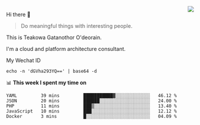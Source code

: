 <img align="right" src="https://github-readme-stats.vercel.app/api?username=Teakowa&show_icons=true&icon_color=2f80ed&text_color=718096&bg_color=ffffff&hide_title=true" />

Hi there 👋

> Do meaningful things with interesting people.

This is Teakowa Gatanothor O'deorain.

I'm a cloud and platform architecture consultant.

My Wechat ID

```
echo -n 'dGVha293YQ==' | base64 -d
```

📊 **This week I spent my time on**
<!--START_SECTION:waka-->
```text
YAML         39 mins         ███████████▓░░░░░░░░░░░░░   46.12 % 
JSON         20 mins         ██████░░░░░░░░░░░░░░░░░░░   24.00 % 
PHP          11 mins         ███▒░░░░░░░░░░░░░░░░░░░░░   13.40 % 
JavaScript   10 mins         ███░░░░░░░░░░░░░░░░░░░░░░   12.12 % 
Docker       3 mins          █░░░░░░░░░░░░░░░░░░░░░░░░   04.09 % 
```
<!--END_SECTION:waka-->
